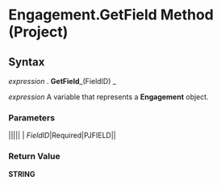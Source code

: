 
# Engagement.GetField Method (Project)

## Syntax

 _expression_ . **GetField**_(FieldID) _

 _expression_ A variable that represents a **Engagement** object.


### Parameters



|||||
| _FieldID_|Required|PJFIELD||

### Return Value

 **STRING**


